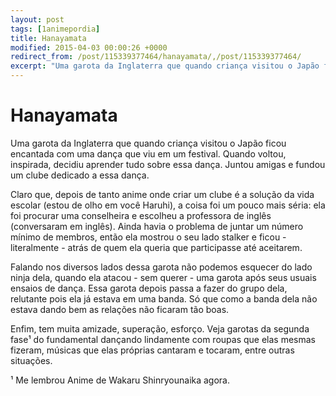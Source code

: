 ```yaml
---
layout: post
tags: [1animepordia]
title: Hanayamata
modified: 2015-04-03 00:00:26 +0000
redirect_from: /post/115339377464/hanayamata/,/post/115339377464/
excerpt: "Uma garota da Inglaterra que quando criança visitou o Japão ficou encantada com uma dança que viu em um festival. Quando voltou, inspirada, decidiu aprender tudo sobre essa dança."
---
```


Hanayamata
==========

Uma garota da Inglaterra que quando criança visitou o Japão ficou
encantada com uma dança que viu em um festival. Quando voltou,
inspirada, decidiu aprender tudo sobre essa dança. Juntou amigas
e fundou um clube dedicado a essa dança.

Claro que, depois de tanto anime onde criar um clube é a solução da vida
escolar (estou de olho em você Haruhi), a coisa foi um pouco mais séria:
ela foi procurar uma conselheira e escolheu a professora de inglês
(conversaram em inglês). Ainda havia o problema de juntar um número
mínimo de membros, então ela mostrou o seu lado stalker e ficou -
literalmente - atrás de quem ela queria que participasse até aceitarem.

Falando nos diversos lados dessa garota não podemos esquecer do lado
ninja dela, quando ela atacou - sem querer - uma garota após seus usuais
ensaios de dança. Essa garota depois passa a fazer do grupo dela,
relutante pois ela já estava em uma banda. Só que como a banda dela não
estava dando bem as relações não ficaram tão boas.

Enfim, tem muita amizade, superação, esforço. Veja garotas da segunda
fase¹ do fundamental dançando lindamente com roupas que elas mesmas
fizeram, músicas que elas próprias cantaram e tocaram, entre outras
situações.

<!-- more -->

¹ Me lembrou Anime de Wakaru Shinryounaika agora.


